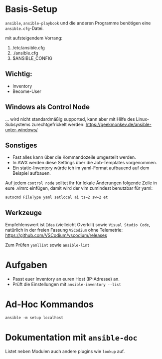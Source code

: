 # Basis-Setup

```ansible```, ```ansible-playbook```
und die anderen Programme benötigen eine ```ansible.cfg```-Datei.

mit aufsteigendem Vorrang:
1. /etc/ansible.cfg
2. ./ansible.cfg
3. $ANSIBLE_CONFIG

## Wichtig:
* Inventory
* Become-User

## Windows als Control Node

... wird nicht standardmäßig supported, kann aber mit Hilfe des Linux-Subsystems zurechtgefrickelt werden:
https://geekmonkey.de/ansible-unter-windows/

## Sonstiges
* Fast alles kann über die Kommandozeile umgestellt werden.
* In AWX werden diese Settings über die Job-Templates vorgenommen.
* Ein static-Inventory würde ich im yaml-Format aufbauend auf dem Beispiel aufbauen.

Auf jedem ```control node``` solltet ihr für lokale Änderungen folgende Zeile in 
eure .vimrc einfügen, damit wird der vim zumindest benutzbar für yaml:

```.shell
autocmd FileType yaml setlocal ai ts=2 sw=2 et
```

## Werkzeuge

Empfehlenswert ist ```Idea``` (vielleicht Overkill)
sowie ```Visual Studio Code```, natürlich in der freien Fassung ```VSCodium``` ohne 
Telemetrie: https://github.com/VSCodium/vscodium/releases

Zum Prüfen ```yamllint``` sowie ```ansible-lint```

# Aufgaben

* Passt euer Inventory an euren Host (IP-Adresse) an.
* Prüft die Einstellungen mit ```ansible-inventory --list```

# Ad-Hoc Kommandos

```ansible -m setup localhost```

# Dokumentation mit ```ansible-doc```

Listet neben Modulen auch andere plugins wie ```lookup``` auf.
